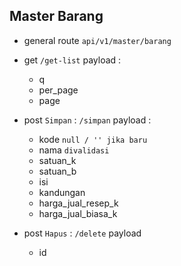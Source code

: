 ## Master Barang

-   general route `api/v1/master/barang`

-   get `/get-list` payload :

    -   q
    -   per_page
    -   page

-   post `Simpan` : `/simpan` payload :

    -   kode `null / '' jika baru`
    -   nama `divalidasi`
    -   satuan_k
    -   satuan_b
    -   isi
    -   kandungan
    -   harga_jual_resep_k
    -   harga_jual_biasa_k

-   post `Hapus` : `/delete` payload
    -   id
